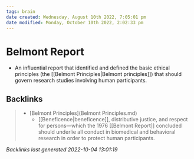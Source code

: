 ```yaml
---
tags: brain
date created: Wednesday, August 10th 2022, 7:05:01 pm
date modified: Monday, October 10th 2022, 2:02:33 pm
---
```


# Belmont Report
- An influential report that identified and defined the basic ethical principles (the [[Belmont Principles|Belmont principles]]) that should govern research studies involving human participants.

## Backlinks
> - [Belmont Principles](Belmont Principles.md)
>   - [[Beneficence|beneficence]], distributive justice, and respect for persons—which the 1976 [[Belmont Report]] concluded should underlie all conduct in biomedical and behavioral research in order to protect human participants.

_Backlinks last generated 2022-10-04 13:01:19_
